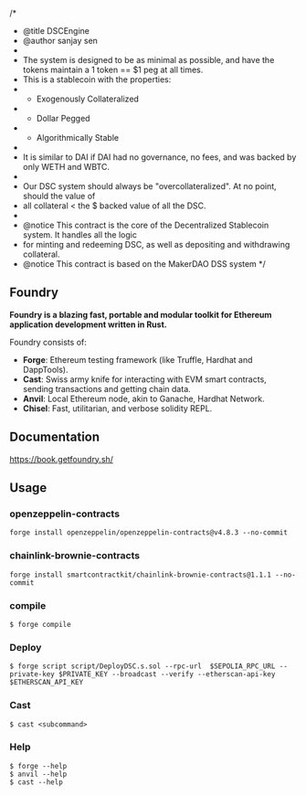 /*
 * @title DSCEngine
 * @author sanjay sen
 *
 * The system is designed to be as minimal as possible, and have the tokens maintain a 1 token == $1 peg at all times.
 * This is a stablecoin with the properties:
 * - Exogenously Collateralized
 * - Dollar Pegged
 * - Algorithmically Stable
 *
 * It is similar to DAI if DAI had no governance, no fees, and was backed by only WETH and WBTC.
 *
 * Our DSC system should always be "overcollateralized". At no point, should the value of
 * all collateral < the $ backed value of all the DSC.
 *
 * @notice This contract is the core of the Decentralized Stablecoin system. It handles all the logic
 * for minting and redeeming DSC, as well as depositing and withdrawing collateral.
 * @notice This contract is based on the MakerDAO DSS system
 */


## Foundry

**Foundry is a blazing fast, portable and modular toolkit for Ethereum application development written in Rust.**

Foundry consists of:

-   **Forge**: Ethereum testing framework (like Truffle, Hardhat and DappTools).
-   **Cast**: Swiss army knife for interacting with EVM smart contracts, sending transactions and getting chain data.
-   **Anvil**: Local Ethereum node, akin to Ganache, Hardhat Network.
-   **Chisel**: Fast, utilitarian, and verbose solidity REPL.

## Documentation

https://book.getfoundry.sh/

## Usage

### openzeppelin-contracts

```shell
forge install openzeppelin/openzeppelin-contracts@v4.8.3 --no-commit
```

### chainlink-brownie-contracts

```shell
forge install smartcontractkit/chainlink-brownie-contracts@1.1.1 --no-commit
```

### compile

```shell
$ forge compile
```

### Deploy

```shell
$ forge script script/DeployDSC.s.sol --rpc-url  $SEPOLIA_RPC_URL --private-key $PRIVATE_KEY --broadcast --verify --etherscan-api-key $ETHERSCAN_API_KEY
```

### Cast

```shell
$ cast <subcommand>
```

### Help

```shell
$ forge --help
$ anvil --help
$ cast --help
```
